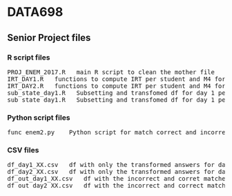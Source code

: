 # DATA698
## Senior Project files 
### R script files
<pre>
PROJ_ENEM_2017.R   main R script to clean the mother file  
IRT_DAY1.R   functions to compute IRT per student and M4 for the pair for the day1  
IRT_DAY2.R   functions to compute IRT per student and M4 for the pair for the day2  
sub_state_day1.R   Subsetting and transfomed df for day 1 per state  
sub_state_day1.R   Subsetting and transfomed df for day 1 per state  
</pre>

### Python script files
<pre>
func_enem2.py    Python script for match correct and incorrect
</pre>

### CSV files  
<pre>
df_day1_XX.csv   df with only the transformed answers for day1 per state, XX acronym of state name   
df_day2_XX.csv   df with only the transformed answers for day1 per state, XX acronym of state name  
df_out_day1_XX.csv   df with the incorrect and corret matches for day 1 per state
df_out_day2_XX.csv   df with the incorrect and correct matches for day 2 per state
</pre>



